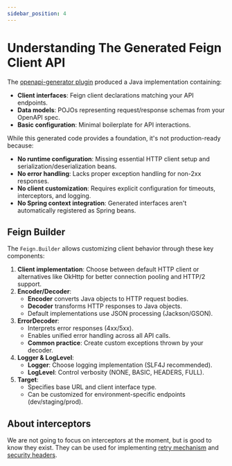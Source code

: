 ```yaml
---
sidebar_position: 4
---
```


# Understanding The Generated Feign Client API

The [openapi-generator plugin](https://github.com/OpenAPITools/openapi-generator) produced a Java implementation containing:

- **Client interfaces**: Feign client declarations matching your API endpoints.
- **Data models**: POJOs representing request/response schemas from your OpenAPI spec.
- **Basic configuration**: Minimal boilerplate for API interactions.

While this generated code provides a foundation, it's not production-ready because:

- **No runtime configuration**: Missing essential HTTP client setup and serialization/deserialization beans.
- **No error handling**: Lacks proper exception handling for non-2xx responses.
- **No client customization**: Requires explicit configuration for timeouts, interceptors, and logging.
- **No Spring context integration**: Generated interfaces aren't automatically registered as Spring beans.

## Feign Builder

The `Feign.Builder` allows customizing client behavior through these key components:

1. **Client implementation**: Choose between default HTTP client or alternatives like OkHttp for better connection pooling and HTTP/2 support.
2. **Encoder/Decoder**:
   - **Encoder** converts Java objects to HTTP request bodies.
   - **Decoder** transforms HTTP responses to Java objects.
   - Default implementations use JSON processing (Jackson/GSON).
3. **ErrorDecoder**:
   - Interprets error responses (4xx/5xx).
   - Enables unified error handling across all API calls.
   - **Common practice**: Create custom exceptions thrown by your decoder.
4. **Logger & LogLevel**:
   - **Logger**: Choose logging implementation (SLF4J recommended).
   - **LogLevel**: Control verbosity (NONE, BASIC, HEADERS, FULL).
5. **Target**:
   - Specifies base URL and client interface type.
   - Can be customized for environment-specific endpoints (dev/staging/prod).

## About interceptors

We are not going to focus on interceptors at the moment, but is good to know they exist. They can be used for implementing [retry mechanism](https://www.baeldung.com/feign-retry) and [security headers](https://medium.com/@babalolaopedaniel/how-to-use-feign-client-with-interceptors-for-authentication-in-a-spring-boot-application-71d46ba89c06).